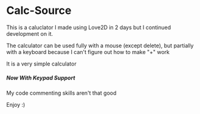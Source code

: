 # Calc-Source
This is a caluclator I made using Love2D in 2 days but I continued development on it.

The calculator can be used fully with a mouse (except delete), but partially with a keyboard because I can't figure out how to make "+" work

It is a very simple calculator
##### Now With Keypad Support

My code commenting skills aren't that good

Enjoy :)
